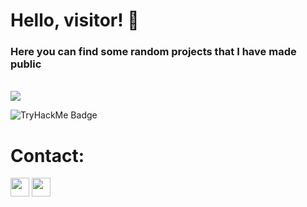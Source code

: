 
<h1>Hello, visitor! 👋</h1>
<h3>Here you can find some random projects that I have made public</h3>
<br />

<img src="https://skillicons.dev/icons?i=golang,python,javascript,typescript,vite,react,tailwind,html,css,git,postgres,mongodb,sqlite,redis,docker,linux,raspberrypi,arduino,selenium,nginx&perline=10">
<br />

![TryHackMe Badge](https://tryhackme-badges.s3.amazonaws.com/Ju0x.png?2)

<h1>Contact:</h1>
<img src="https://img.shields.io/badge/ju0x-5865F2?logo=discord&logoColor=eeeeee" height="30px">
<img src="https://img.shields.io/badge/kontakt.ju0x@protonmail.com-333333?link=mailto:kontakt.ju0x@protonmail.com&logo=protonmail" height="30px">
